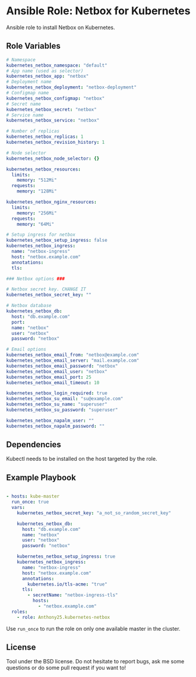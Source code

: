 Ansible Role: Netbox for Kubernetes
===================================

Ansible role to install Netbox on Kubernetes.

Role Variables
--------------

```yaml
# Namespace
kubernetes_netbox_namespace: "default"
# App name (used as selector)
kubernetes_netbox_app: "netbox"
# Deployment name
kubernetes_netbox_deployment: "netbox-deployment"
# Configmap name
kubernetes_netbox_configmap: "netbox"
# Secret name
kubernetes_netbox_secret: "netbox"
# Service name
kubernetes_netbox_service: "netbox"

# Number of replicas
kubernetes_netbox_replicas: 1
kubernetes_netbox_revision_history: 1

# Node selector
kubernetes_netbox_node_selector: {}

kubernetes_netbox_resources:
  limits:
    memory: "512Mi"
  requests:
    memory: "128Mi"

kubernetes_netbox_nginx_resources:
  limits:
    memory: "256Mi"
  requests:
    memory: "64Mi"

# Setup ingress for netbox
kubernetes_netbox_setup_ingress: false
kubernetes_netbox_ingress:
  name: "netbox-ingress"
  host: "netbox.example.com"
  annotations:
  tls:

### Netbox options ###

# Netbox secret key. CHANGE IT
kubernetes_netbox_secret_key: ""

# Netbox database
kubernetes_netbox_db:
  host: "db.example.com"
  port:
  name: "netbox"
  user: "netbox"
  password: "netbox"

# Email options
kubernetes_netbox_email_from: "netbox@example.com"
kubernetes_netbox_email_server: "mail.example.com"
kubernetes_netbox_email_password: "netbox"
kubernetes_netbox_email_user: "netbox"
kubernetes_netbox_email_port: 25
kubernetes_netbox_email_timeout: 10

kubernetes_netbox_login_required: true
kubernetes_netbox_su_email: "su@example.com"
kubernetes_netbox_su_name: "superuser"
kubernetes_netbox_su_password: "superuser"

kubernetes_netbox_napalm_user: ""
kubernetes_netbox_napalm_password: ""
```

Dependencies
------------

Kubectl needs to be installed on the host targeted by the role.


Example Playbook
----------------

```yaml

- hosts: kube-master
  run_once: true
  vars:
    kubernetes_netbox_secret_key: "a_not_so_random_secret_key"

    kubernetes_netbox_db:
      host: "db.example.com"
      name: "netbox"
      user: "netbox"
      password: "netbox"

    kubernetes_netbox_setup_ingress: true
    kubernetes_netbox_ingress:
      name: "netbox-ingress"
      host: "netbox.example.com"
      annotations:
        kubernetes.io/tls-acme: "true"
      tls:
        - secretName: "netbox-ingress-tls"
          hosts:
            - "netbox.example.com"
  roles:
    - role: Anthony25.kubernetes-netbox
```

Use `run_once` to run the role on only one available master in the cluster.

License
-------

Tool under the BSD license. Do not hesitate to report bugs, ask me some
questions or do some pull request if you want to!
